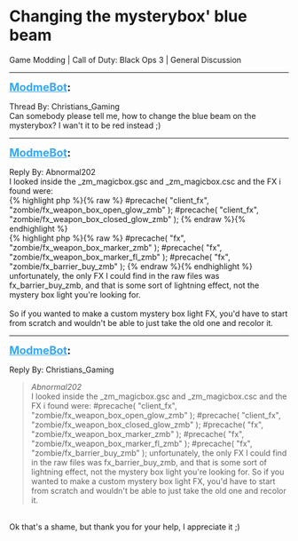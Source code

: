 # Changing the mysterybox' blue beam
Game Modding | Call of Duty: Black Ops 3 | General Discussion

---
<strong style="font-size: 1.4em;"><span style="text-decoration: underline;text-decoration-color: #34a7f9;"><span style="color:#34a7f9;">ModmeBot</span></span>:</strong>

<p>Thread By: Christians_Gaming<br />Can somebody please tell me, how to change the blue beam on the mysterybox? I wan&#39;t it to be red instead ;)</p>

---
<strong style="font-size: 1.4em;"><span style="text-decoration: underline;text-decoration-color: #34a7f9;"><span style="color:#34a7f9;">ModmeBot</span></span>:</strong>

<p>Reply By: Abnormal202<br />I looked inside the _zm_magicbox.gsc and _zm_magicbox.csc and the FX i found were:<br />{% highlight php %}{% raw %}
#precache( "client_fx", "zombie/fx_weapon_box_open_glow_zmb" );
#precache( "client_fx", "zombie/fx_weapon_box_closed_glow_zmb" );
{% endraw %}{% endhighlight %}
 <br />{% highlight php %}{% raw %}
#precache( "fx", "zombie/fx_weapon_box_marker_zmb" );
#precache( "fx", "zombie/fx_weapon_box_marker_fl_zmb" );
#precache( "fx", "zombie/fx_barrier_buy_zmb" );
{% endraw %}{% endhighlight %}
 <br />unfortunately, the only FX I could find in the raw files was fx_barrier_buy_zmb, and that is some sort of lightning effect, not the mystery box light you&#39;re looking for.<br /> <br />So if you wanted to make a custom mystery box light FX, you&#39;d have to start from scratch and wouldn&#39;t be able to just take the old one and recolor it.</p>

---
<strong style="font-size: 1.4em;"><span style="text-decoration: underline;text-decoration-color: #34a7f9;"><span style="color:#34a7f9;">ModmeBot</span></span>:</strong>

<p>Reply By: Christians_Gaming<br /><blockquote><em>Abnormal202</em><br />I looked inside the _zm_magicbox.gsc and _zm_magicbox.csc and the FX i found were: #precache( &quot;client_fx&quot;, &quot;zombie/fx_weapon_box_open_glow_zmb&quot; ); #precache( &quot;client_fx&quot;, &quot;zombie/fx_weapon_box_closed_glow_zmb&quot; );   #precache( &quot;fx&quot;, &quot;zombie/fx_weapon_box_marker_zmb&quot; ); #precache( &quot;fx&quot;, &quot;zombie/fx_weapon_box_marker_fl_zmb&quot; ); #precache( &quot;fx&quot;, &quot;zombie/fx_barrier_buy_zmb&quot; );   unfortunately, the only FX I could find in the raw files was fx_barrier_buy_zmb, and that is some sort of lightning effect, not the mystery box light you&#39;re looking for.   So if you wanted to make a custom mystery box light FX, you&#39;d have to start from scratch and wouldn&#39;t be able to just take the old one and recolor it.</blockquote><br /> Ok that&#39;s a shame, but thank you for your help, I appreciate it ;)</p>
